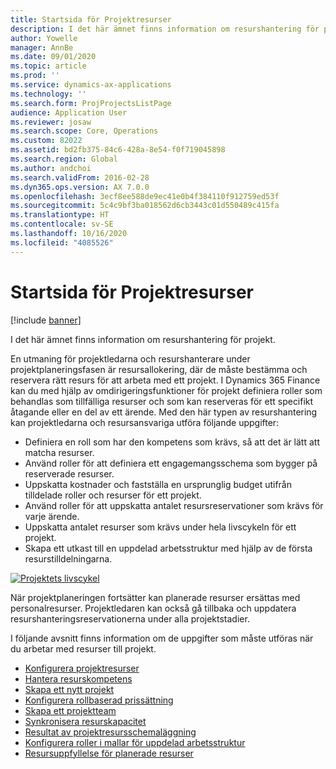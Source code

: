 ```yaml
---
title: Startsida för Projektresurser
description: I det här ämnet finns information om resurshantering för projekt.
author: Yowelle
manager: AnnBe
ms.date: 09/01/2020
ms.topic: article
ms.prod: ''
ms.service: dynamics-ax-applications
ms.technology: ''
ms.search.form: ProjProjectsListPage
audience: Application User
ms.reviewer: josaw
ms.search.scope: Core, Operations
ms.custom: 82022
ms.assetid: bd2fb375-84c6-428a-8e54-f0f719045898
ms.search.region: Global
ms.author: andchoi
ms.search.validFrom: 2016-02-28
ms.dyn365.ops.version: AX 7.0.0
ms.openlocfilehash: 3ecf8ee588de9ec41e0b4f384110f912759ed53f
ms.sourcegitcommit: 5c4c9bf3ba018562d6cb3443c01d550489c415fa
ms.translationtype: HT
ms.contentlocale: sv-SE
ms.lasthandoff: 10/16/2020
ms.locfileid: "4085526"
---
```

# <a name="project-resourcing-home-page"></a>Startsida för Projektresurser

[!include [banner](../includes/banner.md)]

I det här ämnet finns information om resurshantering för projekt.

En utmaning för projektledarna och resurshanterare under projektplaneringsfasen är resursallokering, där de måste bestämma och reservera rätt resurs för att arbeta med ett projekt. I Dynamics 365 Finance kan du med hjälp av omdirigeringsfunktioner för projekt definiera roller som behandlas som tillfälliga resurser och som kan reserveras för ett specifikt åtagande eller en del av ett ärende. Med den här typen av resurshantering kan projektledarna och resursansvariga utföra följande uppgifter:

- Definiera en roll som har den kompetens som krävs, så att det är lätt att matcha resurser.
- Använd roller för att definiera ett engagemangsschema som bygger på reserverade resurser.
- Uppskatta kostnader och fastställa en ursprunglig budget utifrån tilldelade roller och resurser för ett projekt.
- Använd roller för att uppskatta antalet resursreservationer som krävs för varje ärende.
- Uppskatta antalet resurser som krävs under hela livscykeln för ett projekt.
- Skapa ett utkast till en uppdelad arbetsstruktur med hjälp av de första resurstilldelningarna.

[![Projektets livscykel](./media/projectresourcing02-1024x812.jpg)](./media/projectresourcing02.jpg)

När projektplaneringen fortsätter kan planerade resurser ersättas med personalresurser. Projektledaren kan också gå tillbaka och uppdatera resurshanteringsreservationerna under alla projektstadier.

I följande avsnitt finns information om de uppgifter som måste utföras när du arbetar med resurser till projekt.

- [Konfigurera projektresurser](set-up-project-resources.md)
- [Hantera resurskompetens](manage-resource-competencies.md)
- [Skapa ett nytt projekt](create-new-project.md)
- [Konfigurera rollbaserad prissättning](set-up-role-based-pricing.md)
- [Skapa ett projektteam](create-project-team.md)
- [Synkronisera resurskapacitet](synchronize-resource-capacity.md)
- [Resultat av projektresursschemaläggning](project-scheduling-performance.md)
- [Konfigurera roller i mallar för uppdelad arbetsstruktur](set-up-roles-wbs-template.md)
- [Resursuppfyllelse för planerade resurser](resource-fulfillment-planned-resources.md)

